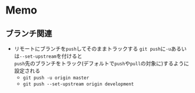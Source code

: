 # Memo

## ブランチ関連 

* リモートにブランチを```push```してそのままトラックする
	```git push```に```-u```あるいは```--set-upstream```を付けると  
	```push```先のブランチをトラック(デフォルトで```push```や```pull```の対象に)するように設定される  
	- ```git push -u origin master```  
	- ```git push --set-upstream origin development```

